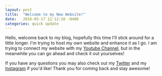 ```yaml
---
layout: post
title:  "Welcome to my New Website!"
date:   2016-05-17 12:12:10 -0400
categories: quick update
---
```

Hello, welcome back to my blog, hopefully this time I'll stick around for a little longer. I'm trying to host my own website and enhance it as I go. I am trying to connect my website with my [Youtube Channel], but in the meanwhile you can go ahead and check it out yourselves! 

If you have any questions you may also check out my [Twitter] and my [Instagram] if you'd like! Thank you for coming back and stay awesome!

[Youtube Channel]: http://www.youtube.com/edw2056
[Twitter]:   https://www.twitter.com/edw2056
[Instagram]:   https://www.instagran.com/_eduardo_vieira_
